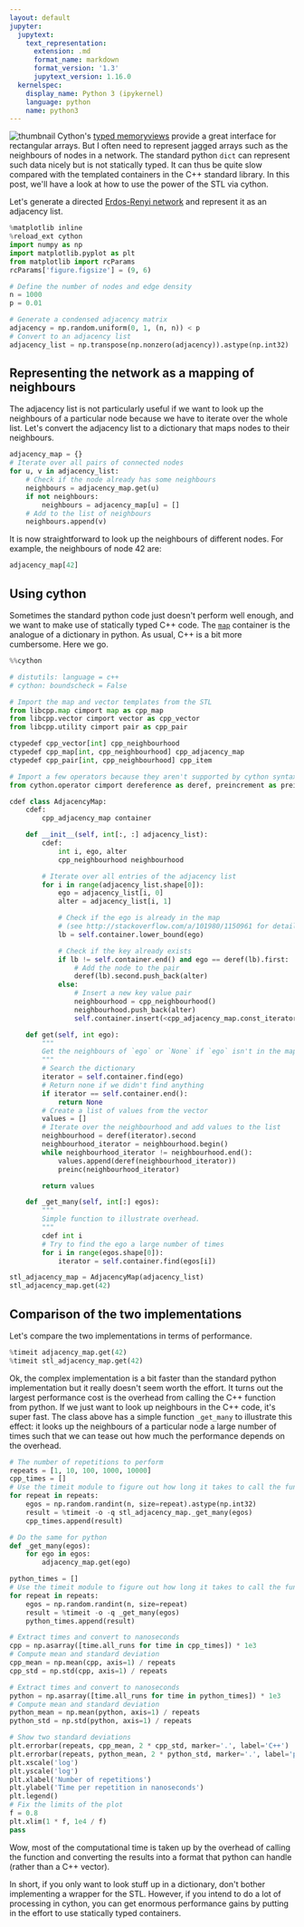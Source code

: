 ```yaml
---
layout: default
jupyter:
  jupytext:
    text_representation:
      extension: .md
      format_name: markdown
      format_version: '1.3'
      jupytext_version: 1.16.0
  kernelspec:
    display_name: Python 3 (ipykernel)
    language: python
    name: python3
---
```


![thumbnail](/assets/2016-04-18-Cpp-containers-in-cython/2016-04-18-Cpp-containers-in-cython_15_0.png)
Cython's [typed memoryviews](http://docs.cython.org/src/userguide/memoryviews.html) provide a great interface for rectangular arrays. But I often need to represent jagged arrays such as the neighbours of nodes in a network. The standard python `dict` can represent such data nicely but is not statically typed. It can thus be quite slow compared with the templated containers in the C++ standard library. In this post, we'll have a look at how to use the power of the STL via cython.

Let's generate a directed [Erdos-Renyi network](https://en.wikipedia.org/wiki/Erd%C5%91s%E2%80%93R%C3%A9nyi_model) and represent it as an adjacency list.

```python
%matplotlib inline
%reload_ext cython
import numpy as np
import matplotlib.pyplot as plt
from matplotlib import rcParams
rcParams['figure.figsize'] = (9, 6)

# Define the number of nodes and edge density
n = 1000
p = 0.01

# Generate a condensed adjacency matrix
adjacency = np.random.uniform(0, 1, (n, n)) < p
# Convert to an adjacency list
adjacency_list = np.transpose(np.nonzero(adjacency)).astype(np.int32)
```

## Representing the network as a mapping of neighbours

The adjacency list is not particularly useful if we want to look up the neighbours of a particular node because we have to iterate over the whole list. Let's convert the adjacency list to a dictionary that maps nodes to their neighbours.

```python
adjacency_map = {}
# Iterate over all pairs of connected nodes
for u, v in adjacency_list:
    # Check if the node already has some neighbours
    neighbours = adjacency_map.get(u)
    if not neighbours:
        neighbours = adjacency_map[u] = []
    # Add to the list of neighbours
    neighbours.append(v)
```

It is now straightforward to look up the neighbours of different nodes. For example, the neighbours of node 42 are:

```python
adjacency_map[42]
```

## Using cython

Sometimes the standard python code just doesn't perform well enough, and we want to make use of statically typed C++ code. The [`map`](http://www.cplusplus.com/reference/map/map/) container is the analogue of a dictionary in python. As usual, C++ is a bit more cumbersome. Here we go.

```python
%%cython

# distutils: language = c++
# cython: boundscheck = False

# Import the map and vector templates from the STL
from libcpp.map cimport map as cpp_map
from libcpp.vector cimport vector as cpp_vector
from libcpp.utility cimport pair as cpp_pair

ctypedef cpp_vector[int] cpp_neighbourhood
ctypedef cpp_map[int, cpp_neighbourhood] cpp_adjacency_map
ctypedef cpp_pair[int, cpp_neighbourhood] cpp_item

# Import a few operators because they aren't supported by cython syntax
from cython.operator cimport dereference as deref, preincrement as preinc

cdef class AdjacencyMap:
    cdef:
        cpp_adjacency_map container

    def __init__(self, int[:, :] adjacency_list):
        cdef:
            int i, ego, alter
            cpp_neighbourhood neighbourhood

        # Iterate over all entries of the adjacency list
        for i in range(adjacency_list.shape[0]):
            ego = adjacency_list[i, 0]
            alter = adjacency_list[i, 1]

            # Check if the ego is already in the map
            # (see http://stackoverflow.com/a/101980/1150961 for details)
            lb = self.container.lower_bound(ego)

            # Check if the key already exists
            if lb != self.container.end() and ego == deref(lb).first:
                # Add the node to the pair
                deref(lb).second.push_back(alter)
            else:
                # Insert a new key value pair
                neighbourhood = cpp_neighbourhood()
                neighbourhood.push_back(alter)
                self.container.insert(<cpp_adjacency_map.const_iterator> lb, cpp_item(ego, neighbourhood))

    def get(self, int ego):
        """
        Get the neighbours of `ego` or `None` if `ego` isn't in the map.
        """
        # Search the dictionary
        iterator = self.container.find(ego)
        # Return none if we didn't find anything
        if iterator == self.container.end():
            return None
        # Create a list of values from the vector
        values = []
        # Iterate over the neighbourhood and add values to the list
        neighbourhood = deref(iterator).second
        neighbourhood_iterator = neighbourhood.begin()
        while neighbourhood_iterator != neighbourhood.end():
            values.append(deref(neighbourhood_iterator))
            preinc(neighbourhood_iterator)

        return values

    def _get_many(self, int[:] egos):
        """
        Simple function to illustrate overhead.
        """
        cdef int i
        # Try to find the ego a large number of times
        for i in range(egos.shape[0]):
            iterator = self.container.find(egos[i])
```

```python
stl_adjacency_map = AdjacencyMap(adjacency_list)
stl_adjacency_map.get(42)
```

## Comparison of the two implementations

Let's compare the two implementations in terms of performance.

```python
%timeit adjacency_map.get(42)
%timeit stl_adjacency_map.get(42)
```

Ok, the complex implementation is a bit faster than the standard python implementation but it really doesn't seem worth the effort. It turns out the largest performance cost is the overhead from calling the C++ function from python. If we just want to look up neighbours in the C++ code, it's super fast. The class above has a simple function `_get_many` to illustrate this effect: it looks up the neighbours of a particular node a large number of times such that we can tease out how much the performance depends on the overhead.

```python
# The number of repetitions to perform
repeats = [1, 10, 100, 1000, 10000]
cpp_times = []
# Use the timeit module to figure out how long it takes to call the function
for repeat in repeats:
    egos = np.random.randint(n, size=repeat).astype(np.int32)
    result = %timeit -o -q stl_adjacency_map._get_many(egos)
    cpp_times.append(result)
```

```python
# Do the same for python
def _get_many(egos):
    for ego in egos:
        adjacency_map.get(ego)

python_times = []
# Use the timeit module to figure out how long it takes to call the function
for repeat in repeats:
    egos = np.random.randint(n, size=repeat)
    result = %timeit -o -q _get_many(egos)
    python_times.append(result)
```

```python
# Extract times and convert to nanoseconds
cpp = np.asarray([time.all_runs for time in cpp_times]) * 1e3
# Compute mean and standard deviation
cpp_mean = np.mean(cpp, axis=1) / repeats
cpp_std = np.std(cpp, axis=1) / repeats

# Extract times and convert to nanoseconds
python = np.asarray([time.all_runs for time in python_times]) * 1e3
# Compute mean and standard deviation
python_mean = np.mean(python, axis=1) / repeats
python_std = np.std(python, axis=1) / repeats

# Show two standard deviations
plt.errorbar(repeats, cpp_mean, 2 * cpp_std, marker='.', label='C++')
plt.errorbar(repeats, python_mean, 2 * python_std, marker='.', label='python')
plt.xscale('log')
plt.yscale('log')
plt.xlabel('Number of repetitions')
plt.ylabel('Time per repetition in nanoseconds')
plt.legend()
# Fix the limits of the plot
f = 0.8
plt.xlim(1 * f, 1e4 / f)
pass
```

Wow, most of the computational time is taken up by the overhead of calling the function and converting the results into a format that python can handle (rather than a C++ vector).

In short, if you only want to look stuff up in a dictionary, don't bother implementing a wrapper for the STL. However, if you intend to do a lot of processing in cython, you can get enormous performance gains by putting in the effort to use statically typed containers.
